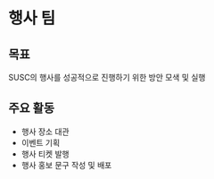 # 행사 팀

## 목표
SUSC의 행사를 성공적으로 진행하기 위한 방안 모색 및 실행


## 주요 활동
- 행사 장소 대관
- 이벤트 기획
- 행사 티켓 발행
- 행사 홍보 문구 작성 및 배포